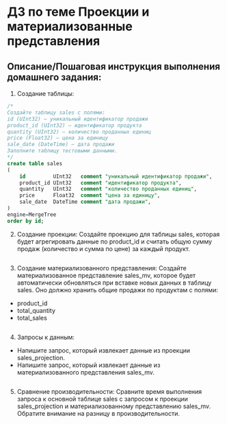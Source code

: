 # ДЗ по теме Проекции и материализованные представления

## Описание/Пошаговая инструкция выполнения домашнего задания:

1. Создание таблицы:

```sql
/*
Создайте таблицу sales с полями:
id (UInt32) — уникальный идентификатор продажи
product_id (UInt32) — идентификатор продукта
quantity (UInt32) — количество проданных единиц
price (Float32) — цена за единицу
sale_date (DateTime) — дата продажи
Заполните таблицу тестовыми данными.
*/
create table sales 
(
    id         UInt32   comment "уникальный идентификатор продажи",
    product_id UInt32   comment "идентификатор продукта",
    quantity   UInt32   comment "количество проданных единиц",
    price      Float32  comment "цена за единицу",
    sale_date  DateTime comment "дата продажи",
)
engine=MergeTree
order by id;
```

2. Создание проекции: Создайте проекцию для таблицы sales, которая будет агрегировать данные по product_id и считать общую сумму продаж (количество и сумма по цене) за каждый продукт.
```sql

```

3. Создание материализованного представления: Создайте материализованное представление sales_mv, которое будет автоматически обновляться при вставке новых данных в таблицу sales. Оно должно хранить общие продажи по продуктам с полями:
- product_id
- total_quantity
- total_sales
```sql

```

4. Запросы к данным: 
- Напишите запрос, который извлекает данные из проекции sales_projection.
- Напишите запрос, который извлекает данные из материализованного представления sales_mv.
```sql

```

5. Сравнение производительности: Сравните время выполнения запроса к основной таблице sales с запросом к проекции sales_projection и материализованному представлению sales_mv. Обратите внимание на разницу в производительности.
```sql

```
